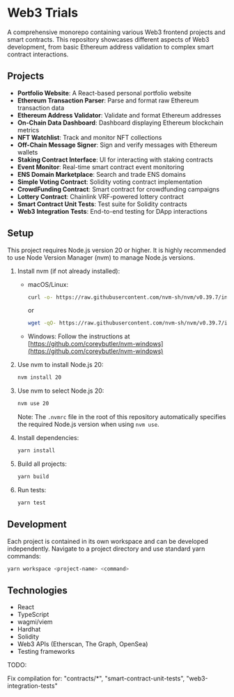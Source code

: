# Web3 Trials

A comprehensive monorepo containing various Web3 frontend projects and smart contracts. This repository showcases different aspects of Web3 development, from basic Ethereum address validation to complex smart contract interactions.

## Projects

- **Portfolio Website**: A React-based personal portfolio website
- **Ethereum Transaction Parser**: Parse and format raw Ethereum transaction data
- **Ethereum Address Validator**: Validate and format Ethereum addresses
- **On-Chain Data Dashboard**: Dashboard displaying Ethereum blockchain metrics
- **NFT Watchlist**: Track and monitor NFT collections
- **Off-Chain Message Signer**: Sign and verify messages with Ethereum wallets
- **Staking Contract Interface**: UI for interacting with staking contracts
- **Event Monitor**: Real-time smart contract event monitoring
- **ENS Domain Marketplace**: Search and trade ENS domains
- **Simple Voting Contract**: Solidity voting contract implementation
- **CrowdFunding Contract**: Smart contract for crowdfunding campaigns
- **Lottery Contract**: Chainlink VRF-powered lottery contract
- **Smart Contract Unit Tests**: Test suite for Solidity contracts
- **Web3 Integration Tests**: End-to-end testing for DApp interactions

## Setup

This project requires Node.js version 20 or higher. It is highly recommended to use Node Version Manager (nvm) to manage Node.js versions.

1. Install nvm (if not already installed):
   * macOS/Linux:
       ```bash
       curl -o- https://raw.githubusercontent.com/nvm-sh/nvm/v0.39.7/install.sh | bash
       ```
       or
       ```bash
       wget -qO- https://raw.githubusercontent.com/nvm-sh/nvm/v0.39.7/install.sh | bash
       ```
   * Windows: Follow the instructions at [https://github.com/coreybutler/nvm-windows](https://github.com/coreybutler/nvm-windows)

2. Use nvm to install Node.js 20:
    ```bash
    nvm install 20
    ```

3. Use nvm to select Node.js 20:
    ```bash
    nvm use 20
    ```

    Note: The `.nvmrc` file in the root of this repository automatically specifies the required Node.js version when using `nvm use`.

4. Install dependencies:
    ```bash
    yarn install
    ```

5. Build all projects:
    ```bash
    yarn build
    ```

6. Run tests:
    ```bash
    yarn test
    ```

## Development

Each project is contained in its own workspace and can be developed independently. Navigate to a project directory and use standard yarn commands:

```bash
yarn workspace <project-name> <command>
```

## Technologies

- React
- TypeScript
- wagmi/viem
- Hardhat
- Solidity
- Web3 APIs (Etherscan, The Graph, OpenSea)
- Testing frameworks


TODO:

Fix compilation for:
    "contracts/*",
    "smart-contract-unit-tests",
    "web3-integration-tests"

